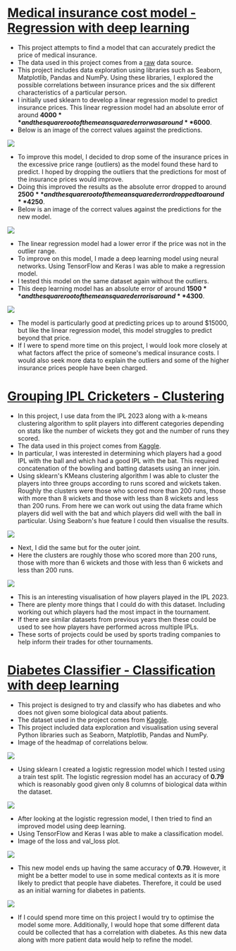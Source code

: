 # [Medical insurance cost model - Regression with deep learning](https://github.com/lcwhite29/Project-Regression)
- This project attempts to find a model that can accurately predict the price of medical insurance.
- The data used in this project comes from a [raw](https://raw.githubusercontent.com/stedy/Machine-Learning-with-R-datasets/master/insurance.csv) data source.
- This project includes data exploration using libraries such as Seaborn, Matplotlib, Pandas and NumPy.  Using these libraries, I explored the possible correlations between insurance prices and the six different characteristics of a particular person.
- I initially used sklearn to develop a linear regression model to predict insurance prices. This linear regression model had an absolute error of around **$4000** and the square root of the mean squared error was around **$6000**.
- Below is an image of the correct values against the predictions.

![](Images/Picture_1.png)

- To improve this model, I decided to drop some of the insurance prices in the excessive price range (outliers) as the model found these hard to predict. I hoped by dropping the outliers that the predictions for most of the insurance prices would improve.
- Doing this improved the results as the absolute error dropped to around **$2500** and the square root of the mean squared error dropped to around **$4250**.
- Below is an image of the correct values against the predictions for the new model.

![](Images/Picture_2.png)

- The linear regression model had a lower error if the price was not in the outlier range.
- To improve on this model,  I made a deep learning model using neural networks. Using TensorFlow and Keras I was able to make a regression model.
- I tested this model on the same dataset again without the outliers.
- This deep learning model has an absolute error of around **$1500** and the square root of the mean squared error is around **$4300**.

![](Images/Picture_3.png)

- The model is particularly good at predicting prices up to around $15000, but like the linear regression model, this model struggles to predict beyond that price.
- If I were to spend more time on this project, I would look more closely at what factors affect the price of someone's medical insurance costs. I would also seek more data to explain the outliers and some of the higher insurance prices people have been charged.

# [Grouping IPL Cricketers -  Clustering](https://github.com/lcwhite29/Project-Clustering)
- In this project, I use data from the IPL 2023 along with a k-means clustering algorithm to split players into different categories depending on stats like the number of wickets they got and the number of runs they scored.
- The data used in this project comes from [Kaggle](https://www.kaggle.com/datasets/purnend26/ipl-2023-dataset).
- In particular, I was interested in determining which players had a good IPL with the ball and which had a good IPL with the bat. This required concatenation of the bowling and batting datasets using an inner join.
- Using sklearn's KMeans clustering algorithm I was able to cluster the players into three groups according to runs scored and wickets taken. Roughly the clusters were those who scored more than 200 runs, those with more than 8 wickets and those with less than 8 wickets and less than 200 runs. From here we can work out using the data frame which players did well with the bat and which players did well with the ball in particular. Using Seaborn's hue feature I could then visualise the results.

![](Images/Picture_4.png)

- Next, I did the same but for the outer joint.
- Here the clusters are roughly those who scored more than 200 runs, those with more than 6 wickets and those with less than 6 wickets and less than 200 runs. 

![](Images/Picture_5.png)

- This is an interesting visualisation of how players played in the IPL 2023.
- There are plenty more things that I could do with this dataset. Including working out which players had the most impact in the tournament.
- If there are similar datasets from previous years then these could be used to see how players have performed across multiple IPLs.
- These sorts of projects could be used by sports trading companies to help inform their trades for other tournaments.

# [Diabetes Classifier - Classification with deep learning](https://github.com/lcwhite29/Project-Classification)
- This project is designed to try and classify who has diabetes and who does not given some biological data about patients.
- The dataset used in the project comes from [Kaggle](https://www.kaggle.com/datasets/ashishkumarjayswal/diabetes-dataset?resource=download).
- This project included data exploration and visualisation using several Python libraries such as Seaborn, Matplotlib, Pandas and NumPy.
- Image of the headmap of correlations below.

![](Images/Picture_6.png)

- Using sklearn I created a logistic regression model which I tested using a train test split. The logistic regression model has an accuracy of **0.79** which is reasonably good given only 8 columns of biological data within the dataset.

![](Images/Picture_7.png)

- After looking at the logistic regression model, I then tried to find an improved model using deep learning.
- Using TensorFlow and Keras I was able to make a classification model.
- Image of the loss and val_loss plot.

![](Images/Picture_8.png)

- This new model ends up having the same accuracy of **0.79**. However, it might be a better model to use in some medical contexts as it is more likely to predict that people have diabetes. Therefore, it could be used as an initial warning for diabetes in patients.

![](Images/Picture_9.png)

- If I could spend more time on this project I would try to optimise the model some more. Additionally, I would hope that some different data could be collected that has a correlation with diabetes. As this new data along with more patient data would help to refine the model.
